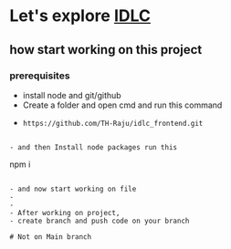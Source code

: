 # Let's explore [IDLC]()

## how start working on this project

### prerequisites

- install node and git/github
- Create a folder and open cmd and run this command
- ```
  https://github.com/TH-Raju/idlc_frontend.git
  ```

```

- and then Install node packages run this

```

npm i

```

- and now start working on file
-
-
- After working on project,
- create branch and push code on your branch

# Not on Main branch
```
